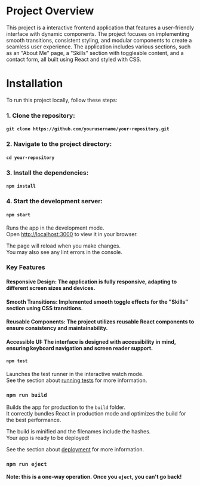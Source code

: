 # Project Overview
This project is a interactive frontend application that features a user-friendly interface with dynamic components. The project focuses on implementing smooth transitions, consistent styling, and modular components to create a seamless user experience. The application includes various sections, such as an "About Me" page, a "Skills" section with toggleable content, and a contact form, all built using React and styled with CSS.

# Installation
To run this project locally, follow these steps:

### 1. Clone the repository:

#### `git clone https://github.com/yourusername/your-repository.git`

### 2. Navigate to the project directory:

#### `cd your-repository`

### 3. Install the dependencies:

#### `npm install`

### 4. Start the development server:

#### `npm start`

Runs the app in the development mode.\
Open [http://localhost:3000](http://localhost:3000) to view it in your browser.

The page will reload when you make changes.\
You may also see any lint errors in the console.


### Key Features
#### Responsive Design: The application is fully responsive, adapting to different screen sizes and devices.
#### Smooth Transitions: Implemented smooth toggle effects for the "Skills" section using CSS transitions.
#### Reusable Components: The project utilizes reusable React components to ensure consistency and maintainability.
#### Accessible UI: The interface is designed with accessibility in mind, ensuring keyboard navigation and screen reader support.

#### `npm test`

Launches the test runner in the interactive watch mode.\
See the section about [running tests](https://facebook.github.io/create-react-app/docs/running-tests) for more information.

### `npm run build`

Builds the app for production to the `build` folder.\
It correctly bundles React in production mode and optimizes the build for the best performance.

The build is minified and the filenames include the hashes.\
Your app is ready to be deployed!

See the section about [deployment](https://facebook.github.io/create-react-app/docs/deployment) for more information.

### `npm run eject`

**Note: this is a one-way operation. Once you `eject`, you can't go back!**


